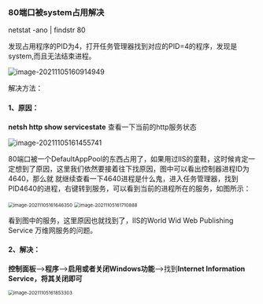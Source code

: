 ### 80端口被system占用解决

 netstat -ano | findstr 80

发现占用程序的PID为4，打开任务管理器找到对应的PID=4的程序，发现是system,而且无法结束进程。

![image-20211105160914949](https://gitee.com/panqiyi/pqimg/raw/master/20211105160915.png)

解决方法：

#### 1、原因：  

**netsh http show servicestate** 查看一下当前的http服务状态

![image-20211105161455741](https://gitee.com/panqiyi/pqimg/raw/master/20211105161455.png)

80端口被一个DefaultAppPool的东西占用了，如果用过IIS的童鞋，这时候肯定一定想到了原因，这里我们依然要接着往下找原因，图中可以看出控制器进程ID为4640，那么就 就继续查看一下4640进程是什么鬼，进入任务管理器，找到PID4640的进程，右键转到服务，可以看到当前的进程所在的服务，如图所示：

<img src="https://gitee.com/panqiyi/pqimg/raw/master/20211105161646.png" alt="image-20211105161646350" style="zoom:67%;" />

<img src="https://gitee.com/panqiyi/pqimg/raw/master/20211105161710.png" alt="image-20211105161710888" style="zoom:67%;" />

看到图中的服务，这里原因也就找到了，IIS的World Wid Web Publishing Service 万维网服务的问题。

#### 2、解决：

**控制面板**–>**程序**–>**启用或者关闭Windows功能**–>找到**Internet Information Service，将其关闭即可**

<img src="https://gitee.com/panqiyi/pqimg/raw/master/20211105161853.png" alt="image-20211105161853303" style="zoom:67%;" />